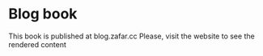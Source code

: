 # Blog book

This book is published at blog.zafar.cc
Please, visit the website to see the rendered content
